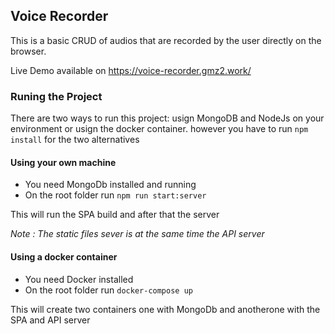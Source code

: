 ## Voice Recorder

This is a basic CRUD of audios that are recorded by the user directly on the browser.

Live Demo available on https://voice-recorder.gmz2.work/

### Runing the Project
There are two ways to run this project: usign MongoDB and NodeJs on your environment or usign the docker container.
however you have to run `npm install` for the two alternatives

#### Using your own machine
- You need MongoDb installed and running
- On the root folder run `npm run start:server`

This will run the SPA build and after that the server

*Note : The static files sever is at the same time the API server*

#### Using a docker container
- You need Docker installed
- On the root folder run `docker-compose up`

This will create two containers one with MongoDb and anotherone with the SPA and API server
